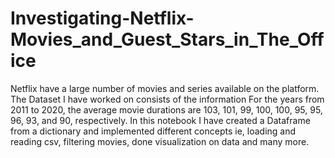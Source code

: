 # Investigating-Netflix-Movies_and_Guest_Stars_in_The_Office
Netflix have a large number of movies and series available on the platform. The Dataset I have worked on consists of the information For the years from 2011 to 2020, the average movie durations are 103, 101, 99, 100, 100, 95, 95, 96, 93, and 90, respectively. In this notebook I have created a Dataframe from a dictionary and implemented different concepts ie, loading and reading csv, filtering movies, done visualization on data and many more.
